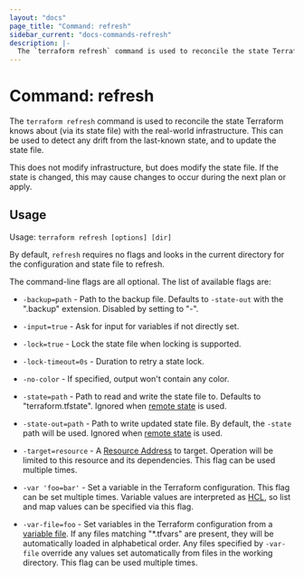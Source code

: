 ```yaml
---
layout: "docs"
page_title: "Command: refresh"
sidebar_current: "docs-commands-refresh"
description: |-
  The `terraform refresh` command is used to reconcile the state Terraform knows about (via its state file) with the real-world infrastructure. This can be used to detect any drift from the last-known state, and to update the state file.
---
```


# Command: refresh

The `terraform refresh` command is used to reconcile the state Terraform
knows about (via its state file) with the real-world infrastructure.
This can be used to detect any drift from the last-known state, and to
update the state file.

This does not modify infrastructure, but does modify the state file.
If the state is changed, this may cause changes to occur during the next
plan or apply.

## Usage

Usage: `terraform refresh [options] [dir]`

By default, `refresh` requires no flags and looks in the current directory
for the configuration and state file to refresh.

The command-line flags are all optional. The list of available flags are:

* `-backup=path` - Path to the backup file. Defaults to `-state-out` with
  the ".backup" extension. Disabled by setting to "-".

* `-input=true` - Ask for input for variables if not directly set.

* `-lock=true` - Lock the state file when locking is supported.

* `-lock-timeout=0s` - Duration to retry a state lock.

* `-no-color` - If specified, output won't contain any color.

* `-state=path` - Path to read and write the state file to. Defaults to "terraform.tfstate".
  Ignored when [remote state](/docs/state/remote.html) is used.

* `-state-out=path` - Path to write updated state file. By default, the
  `-state` path will be used. Ignored when
  [remote state](/docs/state/remote.html) is used.

* `-target=resource` - A [Resource
  Address](/docs/internals/resource-addressing.html) to target. Operation will
  be limited to this resource and its dependencies. This flag can be used
  multiple times.

* `-var 'foo=bar'` - Set a variable in the Terraform configuration. This flag
  can be set multiple times. Variable values are interpreted as
  [HCL](/docs/configuration/syntax.html#HCL), so list and map values can be
  specified via this flag.

* `-var-file=foo` - Set variables in the Terraform configuration from
   a [variable file](/docs/configuration/variables.html#variable-files). If
   any files matching "*.tfvars" are present, they will be automatically loaded
   in alphabetical order. Any files specified by `-var-file` override any values
   set automatically from files in the working directory. This flag can be used
   multiple times.
